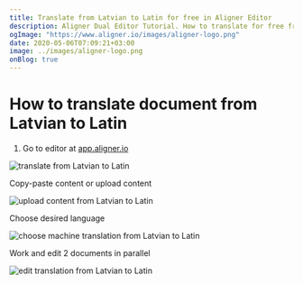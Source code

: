 ```yaml
---
title: Translate from Latvian to Latin for free in Aligner Editor
description: Aligner Dual Editor Tutorial. How to translate for free from Latvian to Latin. Aligner is multilingual document management platform. 
ogImage: "https://www.aligner.io/images/aligner-logo.png"
date: 2020-05-06T07:09:21+03:00
image: ../images/aligner-logo.png
onBlog: true
---
```


# How to translate document from Latvian to Latin

1. Go to editor at [app.aligner.io](https://app.aligner.io "Aligner App web page")

![translate from Latvian to Latin](../aligner-blank-editor.png "translate from Latvian to Latin")

Copy-paste content or upload content

![upload content from Latvian to Latin](../aligner-uploaded-document.png "upload content from Latvian to Latin")

Choose desired language

![choose machine translation from Latvian to Latin](../aligner-language-dropdown.png "choose machine translation from Latvian to Latin")

Work and edit 2 documents in parallel

![edit translation from Latvian to Latin](../aligner-double-sitded-editor.png "edit translation from Latvian to Latin")

